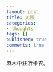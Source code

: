 ```yaml
---
layout: post
title: 无题
categories:
- thoughts
tags: []
published: true
comments: true
---
```

<p><p>麻木中狂听卡农。</p></p>
